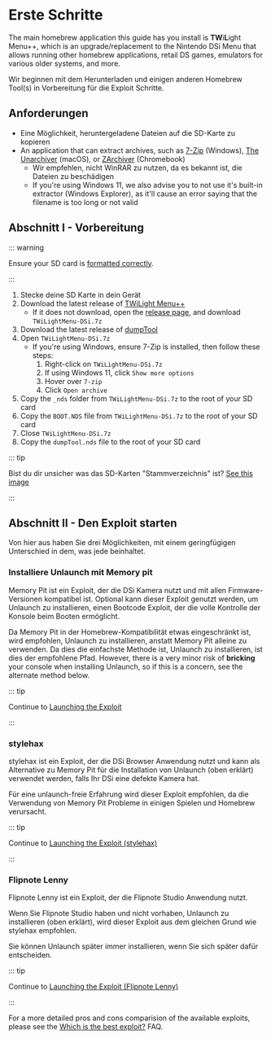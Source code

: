 # Erste Schritte

The main homebrew application this guide has you install is **TW**i**L**ight Menu++, which is an upgrade/replacement to the Nintendo DSi Menu that allows running other homebrew applications, retail DS games, emulators for various older systems, and more.

Wir beginnen mit dem Herunterladen und einigen anderen Homebrew Tool(s) in Vorbereitung für die Exploit Schritte.

## Anforderungen

- Eine Möglichkeit, heruntergeladene Dateien auf die SD-Karte zu kopieren
- An application that can extract archives, such as [7-Zip](https://www.7-zip.org/) (Windows), [The Unarchiver](https://apps.apple.com/us/app/the-unarchiver/id425424353) (macOS), or [ZArchiver](https://play.google.com/store/apps/details?id=ru.zdevs.zarchiver) (Chromebook)
  - Wir empfehlen, nicht WinRAR zu nutzen, da es bekannt ist, die Dateien zu beschädigen
  - If you're using Windows 11, we also advise you to not use it's built-in extractor (Windows Explorer), as it'll cause an error saying that the filename is too long or not valid

## Abschnitt I - Vorbereitung

::: warning

Ensure your SD card is [formatted correctly](sd-card-setup.html).

:::

1. Stecke deine SD Karte in dein Gerät
2. Download the latest release of [TWiLight Menu++](https://github.com/DS-Homebrew/TWiLightMenu/releases/latest/download/TWiLightMenu-DSi.7z)
   - If it does not download, open the [release page](https://github.com/DS-Homebrew/TWiLightMenu/releases/latest), and download `TWiLightMenu-DSi.7z`
3. Download the latest release of [dumpTool](https://github.com/zoogie/dumpTool/releases/latest/download/dumpTool.nds)
4. Open `TWiLightMenu-DSi.7z`
   - If you're using Windows, ensure 7-Zip is installed, then follow these steps:
     1. Right-click on `TWiLightMenu-DSi.7z`
     2. If using Windows 11, click `Show more options`
     3. Hover over `7-zip`
     4. Click `Open archive`
5. Copy the `_nds` folder from `TWiLightMenu-DSi.7z` to the root of your SD card
6. Copy the `BOOT.NDS` file from `TWiLightMenu-DSi.7z` to the root of your SD card
7. Close `TWiLightMenu-DSi.7z`
8. Copy the `dumpTool.nds` file to the root of your SD card

::: tip

Bist du dir unsicher was das SD-Karten "Stammverzeichnis" ist? [See this image](/assets/images/sdroot/en_US.png)

:::

## Abschnitt II - Den Exploit starten

Von hier aus haben Sie drei Möglichkeiten, mit einem geringfügigen Unterschied in dem, was jede beinhaltet.

### Installiere Unlaunch mit Memory pit

Memory Pit ist ein Exploit, der die DSi Kamera nutzt und mit allen Firmware-Versionen kompatibel ist. Optional kann dieser Exploit genutzt werden, um Unlaunch zu installieren, einen Bootcode Exploit, der die volle Kontrolle der Konsole beim Booten ermöglicht.

Da Memory Pit in der Homebrew-Kompatibilität etwas eingeschränkt ist, wird empfohlen, Unlaunch zu installieren, anstatt Memory Pit alleine zu verwenden. Da dies die einfachste Methode ist, Unlaunch zu installieren, ist dies der empfohlene Pfad. However, there is a very minor risk of **bricking** your console when installing Unlaunch, so if this is a concern, see the alternate method below.

::: tip

Continue to [Launching the Exploit](launching-the-exploit.html)

:::

### stylehax

stylehax ist ein Exploit, der die DSi Browser Anwendung nutzt und kann als Alternative zu Memory Pit für die Installation von Unlaunch (oben erklärt) verwendet werden, falls Ihr DSi eine defekte Kamera hat.

Für eine unlaunch-freie Erfahrung wird dieser Exploit empfohlen, da die Verwendung von Memory Pit Probleme in einigen Spielen und Homebrew verursacht.

::: tip

Continue to [Launching the Exploit (stylehax)](launching-the-browser-exploit.html)

:::

### Flipnote Lenny

Flipnote Lenny ist ein Exploit, der die Flipnote Studio Anwendung nutzt.

Wenn Sie Flipnote Studio haben und nicht vorhaben, Unlaunch zu installieren (oben erklärt), wird dieser Exploit aus dem gleichen Grund wie stylehax empfohlen.

Sie können Unlaunch später immer installieren, wenn Sie sich später dafür entscheiden.

::: tip

Continue to [Launching the Exploit (Flipnote Lenny)](launching-the-flipnote-exploit.html)

:::

For a more detailed pros and cons comparision of the available exploits, please see the [Which is the best exploit?](faq.html#which-is-the-best-exploit) FAQ.
